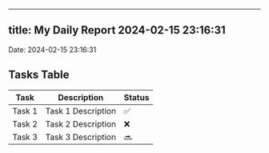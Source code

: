 
---
title: My Daily Report 2024-02-15 23:16:31
---

Date: 2024-02-15 23:16:31

## Tasks Table

| Task | Description | Status |
|------|-------------|--------|
| Task 1 | Task 1 Description | ✅ |
| Task 2 | Task 2 Description | ❌ |
| Task 3 | Task 3 Description | 🔜 |
